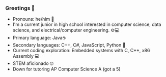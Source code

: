 ### Greetings 👋

- Pronouns: he/him 👦
- I'm a current junior in high school interested in computer science, data science, and electrical/computer engineering. ⚙💻
- Primary language: Java☕
- Secondary languages: C++, C#, JavaScript, Python 🐍
- Current coding exploration: Embedded systems with C, C++, x86 Assembly 💻
- STEM aficionado 🤓
- Down for tutoring AP Computer Science A (got a 5)
